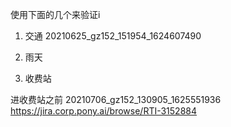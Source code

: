 使用下面的几个来验证i

1. 交通
20210625_gz152_151954_1624607490

2. 雨天


3. 收费站

进收费站之前  20210706_gz152_130905_1625551936
https://jira.corp.pony.ai/browse/RTI-3152884